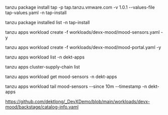 
tanzu package install tap -p tap.tanzu.vmware.com -v 1.0.1  --values-file tap-values.yaml -n tap-install

tanzu package installed list -n tap-install

tanzu apps workload create -f workloads/devx-mood/mood-sensors.yaml -y

tanzu apps workload create -f workloads/devx-mood/mood-portal.yaml -y

tanzu apps workload list -n dekt-apps

tanzu apps cluster-supply-chain list

tanzu apps workload get mood-sensors -n dekt-apps

tanzu apps workload tail mood-sensors --since 10m --timestamp  -n dekt-apps

https://github.com/dektlong/_DevXDemo/blob/main/workloads/devx-mood/backstage/catalog-info.yaml

